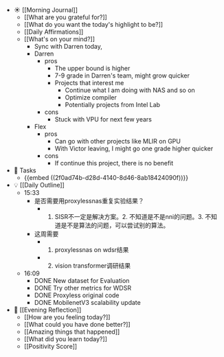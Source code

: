 - ☀️ [[Morning Journal]]
	- [[What are you grateful for?]]
	- [[What do you want the today's highlight to be?]]
	- [[Daily Affirmations]]
	- [[What's on your mind?]]
		- Sync with Darren today,
		- Darren
			- pros
				- The upper bound is higher
				- 7-9 grade in Darren's team, might grow quicker
				- Projects that interest me
					- Continue what I am doing with NAS and so on
					- Optimize compiler
					- Potentially projects from Intel Lab
			- cons
				- Stuck with VPU for next few years
		- Flex
			- pros
				- Can go with other projects like MLIR on GPU
				- With Victor leaving, I might go one grade higher quicker
			- cons
				- If continue this project, there is no benefit
- 📌 Tasks
	- {{embed  ((2f0ad74b-d28d-4140-8d46-8ab18424090f))}}
- 💡 [[Daily Outline]]
	- 15:33
		- 是否需要用proxylessnas重复实验结果？
			- 1. SISR不一定是解决方案。2. 不知道是不是nni的问题。3. 不知道是不是算法的问题，可以尝试别的算法。
		- 这周需要
			- 1. proxylessnas on wdsr结果
			- 2. vision transformer调研结果
	- 16:09
		- DONE New dataset for Evaluation
		- DONE Try other metrics for WDSR
		- DONE Proxyless original code
		- DONE MobilenetV3 scalability update
- 🌙 [[Evening Reflection]]
	- [[How are you feeling today?]]
	- [[What could you have done better?]]
	- [[Amazing things that happened]]
	- [[What did you learn today?]]
	- [[Positivity Score]]